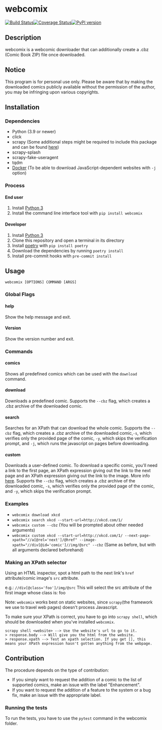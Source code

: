 # webcomix

[![Build Status](https://github.com/J-CPelletier/webcomix/workflows/Build/badge.svg?branch=master)](https://github.com/J-CPelletier/webcomix/actions)[![Coverage Status](https://coveralls.io/repos/github/J-CPelletier/webcomix/badge.svg?branch=master)](https://coveralls.io/github/J-CPelletier/webcomix?branch=master)[![PyPI version](https://badge.fury.io/py/webcomix.svg)](https://badge.fury.io/py/webcomix)

## Description

webcomix is a webcomic downloader that can additionally create a .cbz (Comic Book ZIP) file once downloaded.

## Notice

This program is for personal use only. Please be aware that by making the downloaded comics publicly available without the permission of the author, you may be infringing upon various copyrights.

## Installation

### Dependencies

* Python (3.9 or newer)
* click
* scrapy (Some additional steps might be required to include this package and can be found [here](https://doc.scrapy.org/en/latest/intro/install.html#intro-install-platform-notes))
* scrapy-splash
* scrapy-fake-useragent
* tqdm
* [Docker](https://www.docker.com/) (To be able to download JavaScript-dependent websites with `-j` option)

### Process

#### End user

1. Install [Python 3](https://www.python.org/downloads/)
2. Install the command line interface tool with `pip install webcomix`

#### Developer

1. Install [Python 3](https://www.python.org/downloads/)
2. Clone this repository and open a terminal in its directory
3. Install [poetry](https://github.com/python-poetry/poetry) with `pip install poetry`
3. Download the dependencies by running `poetry install`
4. Install pre-commit hooks with `pre-commit install`

## Usage

`webcomix [OPTIONS] COMMAND [ARGS]`

### Global Flags

#### help

Show the help message and exit.

#### Version

Show the version number and exit.

### Commands

#### comics

Shows all predefined comics which can be used with the `download` command.

#### download

Downloads a predefined comic. Supports the `--cbz` flag, which creates a .cbz archive of the downloaded comic.

#### search

Searches for an XPath that can download the whole comic. Supports the `--cbz` flag, which creates a .cbz archive of the downloaded comic,`-s`, which verifies only the provided page of the comic, `-y`, which skips the verification prompt, and `-j`, which runs the javascript on pages before downloading.

#### custom

Downloads a user-defined comic. To download a specific comic, you'll need a link to the first page, an XPath expression giving out the link to the next page and an XPath expression giving out the link to the image. More info [here](http://www.w3schools.com/xml/xpath_syntax.asp). Supports the `--cbz` flag, which creates a .cbz archive of the downloaded comic, `-s`, which verifies only the provided page of the comic, and `-y`, which skips the verification prompt.

### Examples

* `webcomix download xkcd`
* `webcomix search xkcd --start-url=http://xkcd.com/1/`
* `webcomix custom --cbz` (You will be prompted about other needed arguments)
* `webcomix custom xkcd --start-url=http://xkcd.com/1/ --next-page-xpath="//a[@rel='next']/@href" --image-xpath="//div[@id='comic']//img/@src" --cbz` (Same as before, but with all arguments declared beforehand)

### Making an XPath selector

Using an HTML inspector, spot a html path to the next link's `href` attribute/comic image's `src` attribute.

e.g.: `//div[@class='foo']/img/@src`
This will select the src attribute of the first image whose class is: foo

Note: `webcomix` works best on static websites, since `scrapy`(the framework we use to travel web pages) doesn't process Javascript.

To make sure your XPath is correct, you have to go into `scrapy shell`, which should be downloaded when you've installed `webcomix`.

```
scrapy shell <website> --> Use the website's url to go to it.
> response.body --> Will give you the html from the website.
> response.xpath --> Test an xpath selection. If you get [], this means your XPath expression hasn't gotten anything from the webpage.
```

## Contribution

The procedure depends on the type of contribution:

* If you simply want to request the addition of a comic to the list of supported comics, make an issue with the label "Enhancement".
* If you want to request the addition of a feature to the system or a bug fix, make an issue with the appropriate label.

### Running the tests

To run the tests, you have to use the `pytest` command in the webcomix folder.
